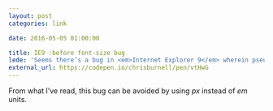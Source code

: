 ```yaml
---
layout: post
categories: link

date: 2016-05-05 01:00:00

title: IE9 :before font-size bug
lede: 'Seems there’s a bug in <em>Internet Explorer 9</em> wherein pseudo content (<code>:before</code> and <code>:after</code> content) doesn’t get parsed properly in the DOM, so instead of declarations like <code>font-size</code> being applied only once despite multiple occurrences of the rule, but is in fact treated like a child element in each instance.'
external_url: https://codepen.io/chrisburnell/pen/vtHwG
---
```



From what I’ve read, this bug can be avoided by using <var>px</var> instead of <var>em</var> units.
